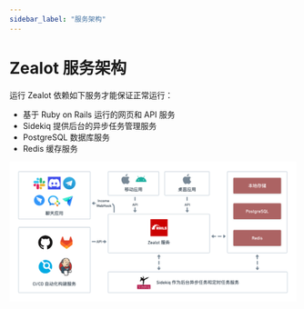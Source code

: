 ```yaml
---
sidebar_label: "服务架构"
---
```


# Zealot 服务架构

运行 Zealot 依赖如下服务才能保证正常运行：

- 基于 Ruby on Rails 运行的网页和 API 服务
- Sidekiq 提供后台的异步任务管理服务
- PostgreSQL 数据库服务
- Redis 缓存服务

![Architecture](/img/architecture-zh.png)
